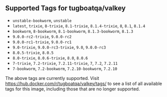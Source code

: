 ## Supported Tags for tugboatqa/valkey

* `unstable-bookworm`, `unstable`
* `latest`, `trixie`, `8-trixie`, `8.1-trixie`, `8.1.4-trixie`, `8`, `8.1`, `8.1.4`
* `bookworm`, `8-bookworm`, `8.1-bookworm`, `8.1.3-bookworm`, `8.1.3`
* `9.0.0-rc2-trixie`, `9.0.0-rc2`
* `9.0.0-rc1-trixie`, `9.0.0-rc1`
* `9.0-trixie`, `9.0.0-rc3-trixie`, `9.0`, `9.0.0-rc3`
* `8.0.5-trixie`, `8.0.5`
* `8.0-trixie`, `8.0.6-trixie`, `8.0`, `8.0.6`
* `7-trixie`, `7.2-trixie`, `7.2.11-trixie`, `7`, `7.2`, `7.2.11`
* `7-bookworm`, `7.2-bookworm`, `7.2.10-bookworm`, `7.2.10`

The above tags are currently supported. Visit https://hub.docker.com/r/tugboatqa/valkey/tags/ to see a list of all available tags for this image, including those that are no longer supported.
